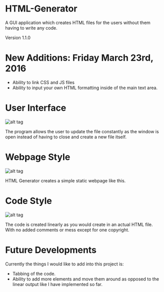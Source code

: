 # HTML-Generator
A GUI application which creates HTML files for the users without them having to write any code.

Version 1.1.0

# New Additions: Friday March 23rd, 2016
- Ability to link CSS and JS files
- Ability to input your own HTML formatting inside of the main text area.

# User Interface
![alt tag](http://i68.tinypic.com/15ebmhl.png)

The program allows the user to update the file constantly as the window is open instead of having to close and create a new file itself.

# Webpage Style
![alt tag](http://i67.tinypic.com/iqbomw.png)

HTML Generator creates a simple static webpage like this.

# Code Style
![alt tag](http://i65.tinypic.com/duv6h.png)

The code is created linearly as you would create in an actual HTML file. With no added comments or mess except for one copyright.

# Future Developments

Currently the things I would like to add into this project is:
- Tabbing of the code.
- Ability to add more elements and move them around as opposed to the linear output like I have implemented so far.

